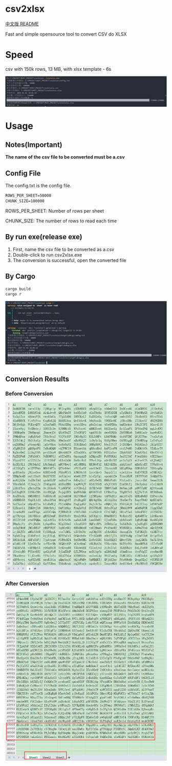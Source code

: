 # csv2xlsx
[中文版 README](README-ZH.md)

Fast and simple opensource tool to convert CSV do XLSX

# Speed

csv with 150k rows, 13 MB, with xlsx template - 6s

![image-20250102180559477](./images/image-20250102180559477.png)

# Usage

## Notes(Important)

**The name of the csv file to be converted must be a.csv**

## Config File

The config.txt is the config file.

```txt
ROWS_PER_SHEET=50000
CHUNK_SIZE=100000
```

ROWS_PER_SHEET: Number of rows per sheet

CHUNK_SIZE: The number of rows to read each time

## By run exe(release exe)

1. First, name the csv file to be converted as a.csv
2. Double-click to run csv2xlsx.exe
3. The conversion is successful, open the converted file

## By Cargo

```powershell
cargo build
cargo r
```

![image-20250102180915094](./images/image-20250102180915094.png)

## Conversion Results

### Before Conversion

![image-20250102181545502](./images/image-20250102181545502.png)

### After Conversion

![image-20250102181648974](./images/image-20250102181648974.png)
